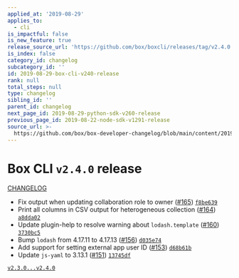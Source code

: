 ```yaml
---
applied_at: '2019-08-29'
applies_to:
  - cli
is_impactful: false
is_new_feature: true
release_source_url: 'https://github.com/box/boxcli/releases/tag/v2.4.0'
is_index: false
category_id: changelog
subcategory_id: ''
id: 2019-08-29-box-cli-v240-release
rank: null
total_steps: null
type: changelog
sibling_id: ''
parent_id: changelog
next_page_id: 2019-08-29-python-sdk-v260-release
previous_page_id: 2019-08-22-node-sdk-v1291-release
source_url: >-
  https://github.com/box/box-developer-changelog/blob/main/content/2019/08-29-box-cli-v240-release.md
---
```

# Box CLI `v2.4.0` release

[CHANGELOG](https://github.com/box/boxcli/blob/master/CHANGELOG.md#240-2019-08-29)

- Fix output when updating collaboration role to owner ([#165](https://github.com/box/boxcli/pull/165))  [`f8be639`](https://github.com/box/boxcli/commit/f8be639)
- Print all columns in CSV output for heterogeneous collection ([#164](https://github.com/box/boxcli/pull/164))  [`a8dda02`](https://github.com/box/boxcli/commit/a8dda02)
- Update plugin-help to resolve warning about `lodash.template` ([#160](https://github.com/box/boxcli/pull/160))  [`3730bc5`](https://github.com/box/boxcli/commit/3730bc5)
- Bump `lodash` from 4.17.11 to 4.17.13 ([#156](https://github.com/box/boxcli/pull/156))  [`d035e74`](https://github.com/box/boxcli/commit/d035e74)
- Add support for setting external app user ID ([#153](https://github.com/box/boxcli/pull/153))  [`d68b61b`](https://github.com/box/boxcli/commit/d68b61b)
- Update `js-yaml` to 3.13.1 ([#151](https://github.com/box/boxcli/pull/151))  [`13745df`](https://github.com/box/boxcli/commit/13745df)

[`v2.3.0...v2.4.0`](https://github.com/box/boxcli/compare/`v2.3.0...v2.4.0`)